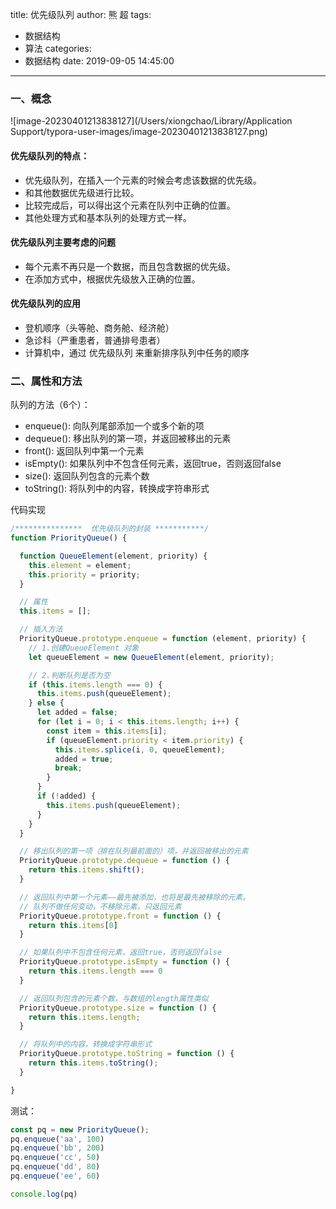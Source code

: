 title: 优先级队列
author: 熊 超
tags:
  - 数据结构
  - 算法
categories:
  - 数据结构
date: 2019-09-05 14:45:00
---
<!-- more --> 

### 一、概念

![image-20230401213838127](/Users/xiongchao/Library/Application Support/typora-user-images/image-20230401213838127.png)

#### 优先级队列的特点：

- 优先级队列，在插入一个元素的时候会考虑该数据的优先级。
- 和其他数据优先级进行比较。
- 比较完成后，可以得出这个元素在队列中正确的位置。
- 其他处理方式和基本队列的处理方式一样。



#### 优先级队列主要考虑的问题

- 每个元素不再只是一个数据，而且包含数据的优先级。
- 在添加方式中，根据优先级放入正确的位置。



#### 优先级队列的应用

- 登机顺序（头等舱、商务舱、经济舱）
- 急诊科（严重患者，普通排号患者）
- 计算机中，通过 优先级队列 来重新排序队列中任务的顺序



### 二、属性和方法

队列的方法（6个）：

- enqueue(): 向队列尾部添加一个或多个新的项
- dequeue(): 移出队列的第一项，并返回被移出的元素
- front(): 返回队列中第一个元素
- isEmpty(): 如果队列中不包含任何元素，返回true，否则返回false
- size(): 返回队列包含的元素个数
- toString(): 将队列中的内容，转换成字符串形式



代码实现

```js
/***************  优先级队列的封装 ***********/
function PriorityQueue() {

  function QueueElement(element, priority) {
    this.element = element;
    this.priority = priority;
  }

  // 属性
  this.items = [];

  // 插入方法
  PriorityQueue.prototype.enqueue = function (element, priority) {
    // 1.创建QueueElement 对象
    let queueElement = new QueueElement(element, priority);

    // 2.判断队列是否为空
    if (this.items.length === 0) {
      this.items.push(queueElement);
    } else {
      let added = false;
      for (let i = 0; i < this.items.length; i++) {
        const item = this.items[i];
        if (queueElement.priority < item.priority) {
          this.items.splice(i, 0, queueElement);
          added = true;
          break;
        }
      }
      if (!added) {
        this.items.push(queueElement);
      }
    }
  }

  // 移出队列的第一项（排在队列最前面的）项，并返回被移出的元素
  PriorityQueue.prototype.dequeue = function () {
    return this.items.shift();
  }

  // 返回队列中第一个元素——最先被添加，也将是最先被移除的元素。
  // 队列不做任何变动，不移除元素，只返回元素
  PriorityQueue.prototype.front = function () {
    return this.items[0]
  }

  // 如果队列中不包含任何元素，返回true，否则返回false
  PriorityQueue.prototype.isEmpty = function () {
    return this.items.length === 0
  }

  // 返回队列包含的元素个数，与数组的length属性类似
  PriorityQueue.prototype.size = function () {
    return this.items.length;
  }

  // 将队列中的内容，转换成字符串形式
  PriorityQueue.prototype.toString = function () {
    return this.items.toString();
  }

}
```

测试：

```js
const pq = new PriorityQueue();
pq.enqueue('aa', 100)
pq.enqueue('bb', 200)
pq.enqueue('cc', 50)
pq.enqueue('dd', 80)
pq.enqueue('ee', 60)

console.log(pq)
```

